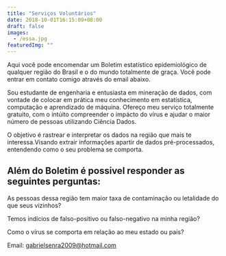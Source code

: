 ```yaml
---
title: "Serviços Voluntários"
date: 2018-10-01T16:15:09+08:00
draft: false
images: 
  - /essa.jpg
featuredImg: ""
---
```

Aqui você pode encomendar um Boletim estatístico epidemiológico de qualquer região do Brasil e o do mundo totalmente de graça. Você pode entrar em contato comigo através do email abaixo.

Sou estudante de engenharia e entusiasta em mineração de dados, com vontade de colocar em prática meu conhecimento em estatística, computação e aprendizado de máquina. Ofereço meu serviço totalmente gratuito, com o intúito compreender o impácto do vírus e ajudar o maior número de pessoas utilizando Ciência Dados.

O objetivo é rastrear e interpretar os dados na região que mais te interessa.Visando extrair informações apartir de dados pré-processados, entendendo como o seu problema se comporta.


<h2>Além do Boletim é possivel responder as seguintes perguntas:</h2>

As pessoas dessa região tem maior taxa de contaminação ou letalidade do que seus vizinhos?

Temos indícios de falso-positivo ou falso-negativo na minha região?

Como o vírus se comporta em relação ao meu estado ou país?

Email:
gabrielsenra2009@hotmail.com